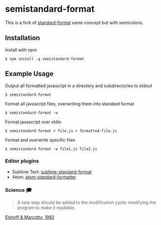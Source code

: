 
# semistandard-format
  This is a fork of [standard-format](https://github.com/maxogden/standard-format) same concept but with semicolons.

## Installation

  Install with npm

    $ npm install -g semistandard-format

## Example Usage

  Output all formatted javascript in a directory and subdirectories to stdout

    $ semistandard-format

  Format all javascript files, overwriting them into standard format

    $ semistandard-format -w

  Format javascript over stdin

    $ semistandard-format < file.js > formatted-file.js

  Format and overwrite specific files

    $ semistandard-format -w file1.js file2.js

### Editor plugins

 - Sublime Text: [sublime-standard-format](https://packagecontrol.io/packages/StandardFormat)
 - Atom: [atom-standard-formatter](https://atom.io/packages/standard-formatter)

### Science :mortar_board:

  > A new step should be added to the modification cycle: modifying the program to make it readable.

  [Elshoff & Marcotty, 1982](http://dl.acm.org/citation.cfm?id=358596)
